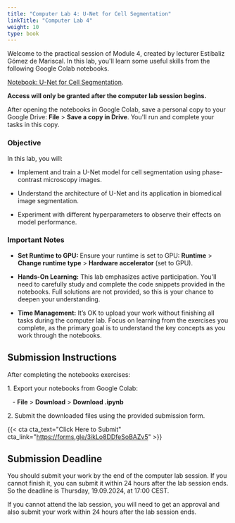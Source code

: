 ```yaml
---
title: "Computer Lab 4: U-Net for Cell Segmentation"
linkTitle: "Computer Lab 4"
weight: 10
type: book
---
```


Welcome to the practical session of Module 4, created by lecturer Estibaliz Gómez de Mariscal. In this lab, you'll learn some useful skills from the following Google Colab notebooks.

[Notebook: U-Net for Cell Segmentation](https://colab.research.google.com/drive/19HdkUnC3zAJRL1qacBZsjGO0lfBoePZx?usp=sharing). 

**Access will only be granted after the computer lab session begins.**

After opening the notebooks in Google Colab, save a personal copy to your Google Drive: **File** > **Save a copy in Drive**. You'll run and complete your tasks in this copy.

### Objective

In this lab, you will:

-   Implement and train a U-Net model for cell segmentation using phase-contrast microscopy images.

-   Understand the architecture of U-Net and its application in biomedical image segmentation.

-   Experiment with different hyperparameters to observe their effects on model performance.


### Important Notes

- **Set Runtime to GPU:** Ensure your runtime is set to GPU: **Runtime** > **Change runtime type** > **Hardware accelerator** (set to GPU).

- **Hands-On Learning:** This lab emphasizes active participation. You'll need to carefully study and complete the code snippets provided in the notebooks. Full solutions are not provided, so this is your chance to deepen your understanding.

- **Time Management:** It’s OK to upload your work without finishing all tasks during the computer lab. Focus on learning from the exercises you complete, as the primary goal is to understand the key concepts as you work through the notebooks.

## Submission Instructions

After completing the notebooks exercises:

1\. Export your notebooks from Google Colab:

   - **File** > **Download** > **Download .ipynb**

2\. Submit the downloaded files using the provided submission form.

{{< cta cta_text="Click Here to Submit" cta_link="https://forms.gle/3ikLo8DDfeSoBAZv5" >}}

## Submission Deadline

You should submit your work by the end of the computer lab session. If you cannot finish it, you can submit it within 24 hours after the lab session ends. So the deadline is Thursday, 19.09.2024, at 17:00 CEST.

If you cannot attend the lab session, you will need to get an approval and also submit your work within 24 hours after the lab session ends.
